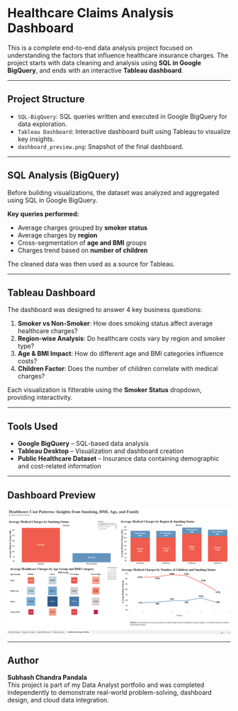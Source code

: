 # Healthcare Claims Analysis Dashboard

This is a complete end-to-end data analysis project focused on understanding the factors that influence healthcare insurance charges. The project starts with data cleaning and analysis using **SQL in Google BigQuery**, and ends with an interactive **Tableau dashboard**.

---

## Project Structure

- `SQL-BigQuery`: SQL queries written and executed in Google BigQuery for data exploration.
- `Tableau Dashboard`: Interactive dashboard built using Tableau to visualize key insights.
- `dashboard_preview.png`: Snapshot of the final dashboard.

---

## SQL Analysis (BigQuery)

Before building visualizations, the dataset was analyzed and aggregated using SQL in Google BigQuery.

**Key queries performed:**
- Average charges grouped by **smoker status**
- Average charges by **region**
- Cross-segmentation of **age and BMI** groups
- Charges trend based on **number of children**

The cleaned data was then used as a source for Tableau.

---

## Tableau Dashboard

The dashboard was designed to answer 4 key business questions:

1. **Smoker vs Non-Smoker**: How does smoking status affect average healthcare charges?
2. **Region-wise Analysis**: Do healthcare costs vary by region and smoker type?
3. **Age & BMI Impact**: How do different age and BMI categories influence costs?
4. **Children Factor**: Does the number of children correlate with medical charges?

Each visualization is filterable using the **Smoker Status** dropdown, providing interactivity.

---

## Tools Used

- **Google BigQuery** – SQL-based data analysis
- **Tableau Desktop** – Visualization and dashboard creation
- **Public Healthcare Dataset** – Insurance data containing demographic and cost-related information

---

## Dashboard Preview

![Dashboard Screenshot](dashboard_preview.png)

---

## Author

**Subhash Chandra Pandala**  
This project is part of my Data Analyst portfolio and was completed independently to demonstrate real-world problem-solving, dashboard design, and cloud data integration.


